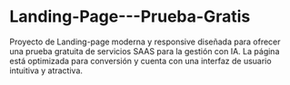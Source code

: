 # Landing-Page---Prueba-Gratis
Proyecto de Landing-page moderna y responsive diseñada para ofrecer una prueba gratuita de servicios SAAS para la gestión con IA. La página está optimizada para conversión y cuenta con una interfaz de usuario intuitiva y atractiva.
